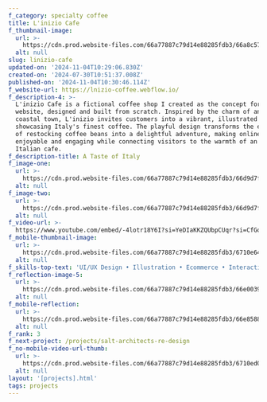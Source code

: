 ```yaml
---
f_category: specialty coffee
title: L'inizio Cafe
f_thumbnail-image:
  url: >-
    https://cdn.prod.website-files.com/66a77887c79d14e88285fdb3/66a8c57a0139037959ef7146_L%27inizio%20Cafe%20Thumbnail.webp
  alt: null
slug: linizio-cafe
updated-on: '2024-11-04T10:29:06.830Z'
created-on: '2024-07-30T10:51:37.008Z'
published-on: '2024-11-04T10:30:46.114Z'
f_website-url: https://lnizio-coffee.webflow.io/
f_description-4: >-
  L'inizio Cafe is a fictional coffee shop I created as the concept for my first
  website, designed and built from scratch. Inspired by the charm of an Italian
  coastal town, L'inizio invites customers into a vibrant, illustrated world
  showcasing Italy's finest coffee. The playful design transforms the experience
  of restocking coffee beans into a delightful adventure, making online shopping
  enjoyable and engaging while connecting visitors to the warmth of an authentic
  Italian cafe.
f_description-title: A Taste of Italy
f_image-one:
  url: >-
    https://cdn.prod.website-files.com/66a77887c79d14e88285fdb3/66d9d7f99f08435f569be248_noah-mayer-BWSDI-6YLW4-unsplash.webp
  alt: null
f_image-two:
  url: >-
    https://cdn.prod.website-files.com/66a77887c79d14e88285fdb3/66d9d7fc84bf0d12076f2004_sergiu-valena-VihEDk8q4J4-unsplash.webp
  alt: null
f_video-url: >-
  https://www.youtube.com/embed/-4lotr18Y6I?si=YeDIaKKZQUbpCUqr?si=CfGqauK7N1y-R0tO&autoplay=1&mute=1&loop=1&controls=0&color=white&modestbranding=0&rel=0&playsinline=1&enablejsapi&playlist=-4lotr18Y6I
f_mobile-thumbnail-image:
  url: >-
    https://cdn.prod.website-files.com/66a77887c79d14e88285fdb3/6710e645ef51448b56b522f2_L%27inizio%20Cafe%20Mobile%20Thumbnail.webp
  alt: null
f_skills-top-text: 'UI/UX Design • Illustration • Ecommerce • Interaction Design '
f_reflection-image-5:
  url: >-
    https://cdn.prod.website-files.com/66a77887c79d14e88285fdb3/66e0039fe614e000131a5fc0_L%27inizio%20Cafe%20Thumbnail%20Reflection.webp
  alt: null
f_mobile-reflection:
  url: >-
    https://cdn.prod.website-files.com/66a77887c79d14e88285fdb3/66e85889ee164c2761c0fa33_L%27inizio%20Cafe%20Mobile%20Thumbnail%20Reflection.webp
  alt: null
f_rank: 3
f_next-project: /projects/salt-architects-re-design
f_no-mobile-video-url-thumb:
  url: >-
    https://cdn.prod.website-files.com/66a77887c79d14e88285fdb3/6710ed0a44eef01a5c4cc50d_L%27inizio%20Cafe%20desktop%20experience%20Thumbnail.png
  alt: null
layout: '[projects].html'
tags: projects
---
```



